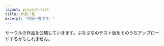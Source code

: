 ```yaml
---
layout: project-list
title: 作品一覧
excerpt: "作品一覧です。"
---
```


サークルの作品を公開していきます。ぶなぶなのテスト版をそのうちアップロードするかもしれません。
